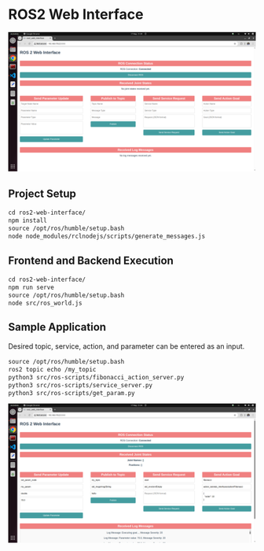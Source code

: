 # ROS2 Web Interface
<img src="public/Default_UI.png" alt="Default UI" width="1440"/>

## Project Setup
```
cd ros2-web-interface/
npm install
source /opt/ros/humble/setup.bash
node node_modules/rclnodejs/scripts/generate_messages.js
```

## Frontend and Backend Execution
```
cd ros2-web-interface/
npm run serve
source /opt/ros/humble/setup.bash
node src/ros_world.js
```

## Sample Application
Desired topic, service, action, and parameter can be entered as an input.
```
source /opt/ros/humble/setup.bash
ros2 topic echo /my_topic
python3 src/ros-scripts/fibonacci_action_server.py
python3 src/ros-scripts/service_server.py
python3 src/ros-scripts/get_param.py
```

<img src="public/Sample_Application.png" alt="Sample Application" width="1440"/>


